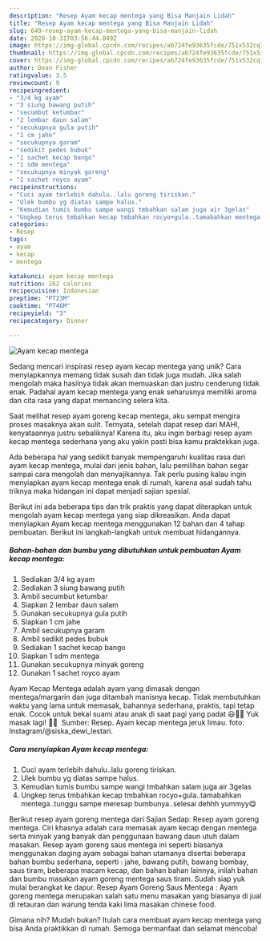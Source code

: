 ```yaml
---
description: "Resep Ayam kecap mentega yang Bisa Manjain Lidah"
title: "Resep Ayam kecap mentega yang Bisa Manjain Lidah"
slug: 649-resep-ayam-kecap-mentega-yang-bisa-manjain-lidah
date: 2020-10-31T03:56:44.049Z
image: https://img-global.cpcdn.com/recipes/ab724fe93635fcde/751x532cq70/ayam-kecap-mentega-foto-resep-utama.jpg
thumbnail: https://img-global.cpcdn.com/recipes/ab724fe93635fcde/751x532cq70/ayam-kecap-mentega-foto-resep-utama.jpg
cover: https://img-global.cpcdn.com/recipes/ab724fe93635fcde/751x532cq70/ayam-kecap-mentega-foto-resep-utama.jpg
author: Dean Fisher
ratingvalue: 3.5
reviewcount: 9
recipeingredient:
- "3/4 kg ayam"
- "3 siung bawang putih"
- "secumbut ketumbar"
- "2 lembar daun salam"
- "secukupnya gula putih"
- "1 cm jahe"
- "secukupnya garam"
- "sedikit pedes bubuk"
- "1 sachet kecap bango"
- "1 sdm mentega"
- "secukupnya minyak goreng"
- "1 sachet royco ayam"
recipeinstructions:
- "Cuci ayam terlebih dahulu..lalu goreng tiriskan."
- "Ulek bumbu yg diatas sampe halus."
- "Kemudian tumis bumbu sampe wangi tmbahkan salam juga air 3gelas"
- "Ungkep terus tmbahkan kecap tmbahkan rocyo+gula..tamabahkan mentega..tunggu sampe meresap bumbunya..selesai dehhh yummyy😋"
categories:
- Resep
tags:
- ayam
- kecap
- mentega

katakunci: ayam kecap mentega 
nutrition: 262 calories
recipecuisine: Indonesian
preptime: "PT23M"
cooktime: "PT46M"
recipeyield: "3"
recipecategory: Dinner

---
```



![Ayam kecap mentega](https://img-global.cpcdn.com/recipes/ab724fe93635fcde/751x532cq70/ayam-kecap-mentega-foto-resep-utama.jpg)

Sedang mencari inspirasi resep ayam kecap mentega yang unik? Cara menyiapkannya memang tidak susah dan tidak juga mudah. Jika salah mengolah maka hasilnya tidak akan memuaskan dan justru cenderung tidak enak. Padahal ayam kecap mentega yang enak seharusnya memiliki aroma dan cita rasa yang dapat memancing selera kita.

Saat melihat resep ayam goreng kecap mentega, aku sempat mengira proses masaknya akan sulit. Ternyata, setelah dapat resep dari MAHI, kenyataannya justru sebaliknya! Karena itu, aku ingin berbagi resep ayam kecap mentega sederhana yang aku yakin pasti bisa kamu praktekkan juga.

Ada beberapa hal yang sedikit banyak mempengaruhi kualitas rasa dari ayam kecap mentega, mulai dari jenis bahan, lalu pemilihan bahan segar sampai cara mengolah dan menyajikannya. Tak perlu pusing kalau ingin menyiapkan ayam kecap mentega enak di rumah, karena asal sudah tahu triknya maka hidangan ini dapat menjadi sajian spesial.


Berikut ini ada beberapa tips dan trik praktis yang dapat diterapkan untuk mengolah ayam kecap mentega yang siap dikreasikan. Anda dapat menyiapkan Ayam kecap mentega menggunakan 12 bahan dan 4 tahap pembuatan. Berikut ini langkah-langkah untuk membuat hidangannya.

<!--inarticleads1-->

##### Bahan-bahan dan bumbu yang dibutuhkan untuk pembuatan Ayam kecap mentega:

1. Sediakan 3/4 kg ayam
1. Sediakan 3 siung bawang putih
1. Ambil secumbut ketumbar
1. Siapkan 2 lembar daun salam
1. Gunakan secukupnya gula putih
1. Siapkan 1 cm jahe
1. Ambil secukupnya garam
1. Ambil sedikit pedes bubuk
1. Sediakan 1 sachet kecap bango
1. Siapkan 1 sdm mentega
1. Gunakan secukupnya minyak goreng
1. Gunakan 1 sachet royco ayam


Ayam Kecap Mentega adalah ayam yang dimasak dengan mentega/margarin dan juga ditambah manisnya kecap. Tidak membutuhkan waktu yang lama untuk memasak, bahannya sederhana, praktis, tapi tetap enak. Cocok untuk bekal suami atau anak di saat pagi yang padat 😃👍🏻 Yuk masak lagi! 👩‍🍳 ️ Sumber: Resep. Ayam kecap mentega jeruk limau. foto: Instagram/@siska_dewi_lestari. 

<!--inarticleads2-->

##### Cara menyiapkan Ayam kecap mentega:

1. Cuci ayam terlebih dahulu..lalu goreng tiriskan.
1. Ulek bumbu yg diatas sampe halus.
1. Kemudian tumis bumbu sampe wangi tmbahkan salam juga air 3gelas
1. Ungkep terus tmbahkan kecap tmbahkan rocyo+gula..tamabahkan mentega..tunggu sampe meresap bumbunya..selesai dehhh yummyy😋


Berikut resep ayam goreng mentega dari Sajian Sedap: Resep ayam goreng mentega. Ciri khasnya adalah cara memasak ayam kecap dengan mentega serta minyak yang banyak dan penggunaan bawang daun utuh dalam masakan. Resep ayam goreng saus mentega ini seperti biasanya menggunakan daging ayam sebagai bahan utamanya disertai beberapa bahan bumbu sederhana, seperti : jahe, bawang putih, bawang bombay, saus tiram, beberapa macam kecap, dan bahan bahan lainnya, inilah bahan dan bumbu masakan ayam goreng mentega saus tiram. Sudah siap yuk mulai berangkat ke dapur. Resep Ayam Goreng Saus Mentega : Ayam goreng mentega merupakan salah satu menu masakan yang biasanya di jual di retauran dan warung tenda kaki lima masakan chinese food. 

Gimana nih? Mudah bukan? Itulah cara membuat ayam kecap mentega yang bisa Anda praktikkan di rumah. Semoga bermanfaat dan selamat mencoba!
